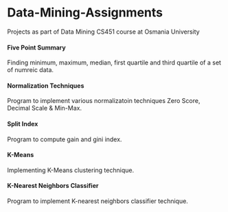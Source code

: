 # Data-Mining-Assignments
Projects as part of Data Mining CS451 course at Osmania University

#### Five Point Summary
Finding minimum, maximum, median, first quartile and third quartile of a set of numreic data.

#### Normalization Techniques
Program to implement various normalizatoin techniques Zero Score, Decimal Scale & Min-Max.

#### Split Index
Program to compute gain and gini index.

#### K-Means
Implementing K-Means clustering technique.

#### K-Nearest Neighbors Classifier
Program to implement K-nearest neighbors classifier technique.
